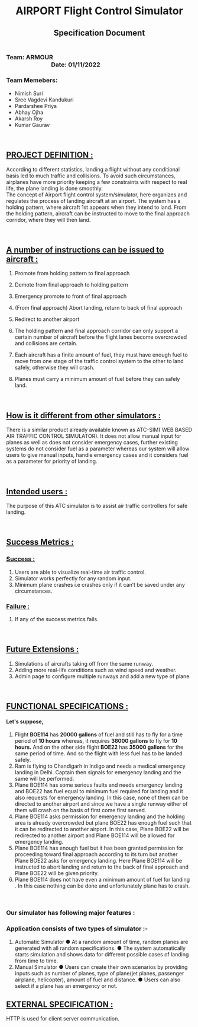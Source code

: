 # <div align="center">**AIRPORT Flight Control Simulator**</div>

## <div align="center">**Specification Document**</div>

### <div align="left"> <br/>**Team: ARMOUR** &emsp; &emsp; &emsp; &emsp; &emsp; &emsp; &emsp; &emsp; &emsp; &emsp; &emsp; &emsp; &emsp; &emsp; &emsp; &emsp; &emsp; &emsp; &emsp; &emsp; &emsp; &emsp; &emsp; &emsp;   **Date: 01/11/2022**</div>

### **Team Memebers:**
* Nimish Suri
* Sree Vagdevi Kandukuri
* Pardarshee Priya
* Abhay Ojha
* Akarsh Roy
* Kumar Gaurav

<br/>

## <ins>**PROJECT DEFINITION :**<ins/>
<p>According to different statistics, landing a flight without any conditional basis led to much traffic and collisions. To avoid such circumstances, airplanes have more priority keeping a few constraints with respect to real life, the plane landing is done smoothly. <br/>
The concept of Airport flight control system/simulator, here organizes and regulates the process of landing aircraft at an airport. The system has a holding pattern, where aircraft 1st appears when they intend to land. From the holding pattern, aircraft can be instructed to move to the final approach corridor, where they will then land.</p>

<br/>

## <ins>**A number of instructions can be issued to aircraft :**<ins/>
1. Promote from holding pattern to final approach
2. Demote from final approach to holding pattern
3. Emergency promote to front of final approach
4. (From final approach) Abort landing, return to back of final approach
5. Redirect to another airport
 
6. The holding pattern and final approach corridor can only support a certain number of aircraft before the flight lanes become overcrowded and collisions are certain.
7. Each aircraft has a finite amount of fuel, they must have enough fuel to move from one stage of the traffic control system to the other to land safely, otherwise they will crash.
8. Planes must carry a minimum amount of fuel before they can safely land.

<br/>

## <ins>**How is it different from other simulators :**<ins/>
<p>There is a similar product already available known as ATC-SIM( WEB BASED AIR TRAFFIC CONTROL SIMULATOR). It does not allow manual input for planes as well as does not consider emergency cases, further existing systems do not consider fuel as a parameter whereas our system will allow users to give manual inputs, handle emergency cases and it considers fuel as a parameter for priority of landing.</p>

<br/>

## <ins>**Intended users :**<ins/>
<p>The purpose of this ATC simulator is to assist air traffic controllers for safe landing.</p>

<br/>

## <ins>**Success Metrics :**<ins/>
### <ins>**Success :**<ins/>
1. Users are able to visualize real-time air traffic control.
2. Simulator works perfectly for any random input.
3. Minimum plane crashes i.e crashes only if it can’t be saved under any
circumstances.
### <ins>**Failure :**<ins/>
1. If any of the success metrics fails.

<br/>

## <ins>**Future Extensions :**<ins/>
1. Simulations of aircrafts taking off from the same runway.
2. Adding more real-life conditions such as wind speed and weather.
3. Admin page to configure multiple runways and add a new type of plane.

<br/>

## <ins>**FUNCTIONAL SPECIFICATIONS :**<ins/>
#### <p>Let's suppose, </p>
1. Flight **BOE114** has **20000 gallons** of fuel and still has to fly for a time period of **10 hours** whereas, it requires **36000 gallons** to fly for **10 hours.** And on the other side flight **BOE22** has **35000 gallons** for the same period of time. And so the flight with less fuel has to be landed safely.
2. Ram is flying to Chandigarh in Indigo and needs a medical emergency landing in Delhi. Captain then signals for emergency landing and the same will be performed.
3. Plane BOE114 has some serious faults and needs emergency landing and BOE22 has fuel equal to minimum fuel required for landing and it also requests for emergency landing. In this case, none of them can be directed to another airport and since we have a single runway either of them will crash on the basis of first come first served.
4. Plane BOE114 asks permission for emergency landing and the holding area is already overcrowded but plane BOE22 has enough fuel such that it can be redirected to another airport. In this case, Plane BOE22 will be redirected to another airport and Plane BOE114 will be allowed for emergency landing.
5. Plane BOE114 has enough fuel but it has been granted permission for proceeding toward final approach according to its turn but another Plane BOE22 asks for emergency landing. Here Plane BOE114 will be instructed to abort landing and return to the back of final approach and Plane BOE22 will be given priority.
6. Plane BOE114 does not have even a minimum amount of fuel for landing . In this case nothing can be done and unfortunately plane has to crash.

<br/>

### **Our simulator has following major features :**
### Application consists of two types of simulator :-
1. Automatic Simulator
● At a random amount of time, random planes are generated with all random specifications.
● The system automatically starts simulation and shows data for different possible cases of landing from time to time.
2. Manual Simulator
● Users can create their own scenarios by providing inputs such as
number of planes, type of plane(jet planes, passenger airplane,
helicopter), amount of fuel and distance.
● Users can also select if a plane has an emergency or not.

## <ins>**EXTERNAL SPECIFICATION :**<ins/>
<p>HTTP is used for client server communication.</p>






